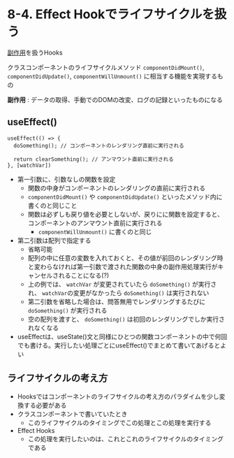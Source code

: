 # 8-4. Effect Hookでライフサイクルを扱う

[副作用](https://ja.wikipedia.org/wiki/副作用_(プログラム))を扱うHooks

クラスコンポーネントのライフサイクルメソッド `componentDidMount()`, `componentDidUpdate()`, `componentWillUnmount()` に相当する機能を実現するもの

**副作用** : データの取得、手動でのDOMの改変、ログの記録といったものになる

## useEffect()

```
useEffect(() => {
  doSomething(); // コンポーネントのレンダリング直前に実行される

  return clearSomething(); // アンマウント直前に実行される
}, [watchVar])
```

- 第一引数に、引数なしの関数を設定
  - 関数の中身がコンポーネントのレンダリングの直前に実行される
  - `componentDidMount()` や `componentDidUpdate()` といったメソッド内に書くのと同じこと
  - 関数は必ずしも戻り値を必要としないが、戻りにに関数を設定すると、コンポーネントのアンマウント直前に実行される
    - `componentWillUnmount()` に書くのと同じ
- 第二引数は配列で指定する
  - 省略可能
  - 配列の中に任意の変数を入れておくと、その値が前回のレンダリング時と変わらなければ第一引数で渡された関数の中身の副作用処理実行がキャンセルされることになる(?)
  - 上の例では、 `watchVar` が変更されていたら `doSomething()` が実行され、 `watchVar`の変更がなかったら `doSomething()` は実行されない
  - 第二引数を省略した場合は、問答無用でレンダリングするたびに `doSomething()` が実行される
  - 空の配列を渡すと、 `doSomething()` は初回のレンダリングでしか実行されなくなる
- useEffectは、useState()文と同様にひとつの関数コンポーネントの中で何回でも書ける。実行したい処理ごとにuseEffect()でまとめて書いてあげるとよい

## ライフサイクルの考え方
- Hooksではコンポーネントのライフサイクルの考え方のパラダイムを少し変換する必要がある
- クラスコンポーネントで書いていたとき
  - このライフサイクルのタイミングでこの処理とこの処理を実行する
- Effect Hooks
  - この処理を実行したいのは、これとこれのライフサイクルのタイミングである
